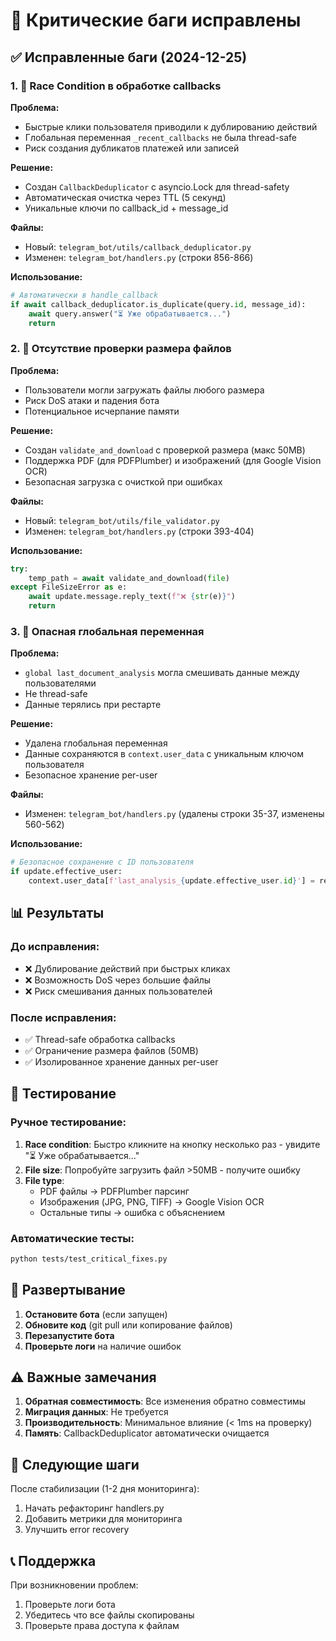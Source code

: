 # 🔧 Критические баги исправлены

## ✅ Исправленные баги (2024-12-25)

### 1. 🔴 Race Condition в обработке callbacks

**Проблема:**
- Быстрые клики пользователя приводили к дублированию действий
- Глобальная переменная `_recent_callbacks` не была thread-safe
- Риск создания дубликатов платежей или записей

**Решение:**
- Создан `CallbackDeduplicator` с asyncio.Lock для thread-safety
- Автоматическая очистка через TTL (5 секунд)
- Уникальные ключи по callback_id + message_id

**Файлы:**
- Новый: `telegram_bot/utils/callback_deduplicator.py`
- Изменен: `telegram_bot/handlers.py` (строки 856-866)

**Использование:**
```python
# Автоматически в handle_callback
if await callback_deduplicator.is_duplicate(query.id, message_id):
    await query.answer("⏳ Уже обрабатывается...")
    return
```

### 2. 🔴 Отсутствие проверки размера файлов

**Проблема:**
- Пользователи могли загружать файлы любого размера
- Риск DoS атаки и падения бота
- Потенциальное исчерпание памяти

**Решение:**
- Создан `validate_and_download` с проверкой размера (макс 50MB)
- Поддержка PDF (для PDFPlumber) и изображений (для Google Vision OCR)
- Безопасная загрузка с очисткой при ошибках

**Файлы:**
- Новый: `telegram_bot/utils/file_validator.py`
- Изменен: `telegram_bot/handlers.py` (строки 393-404)

**Использование:**
```python
try:
    temp_path = await validate_and_download(file)
except FileSizeError as e:
    await update.message.reply_text(f"❌ {str(e)}")
    return
```

### 3. 🔴 Опасная глобальная переменная

**Проблема:**
- `global last_document_analysis` могла смешивать данные между пользователями
- Не thread-safe
- Данные терялись при рестарте

**Решение:**
- Удалена глобальная переменная
- Данные сохраняются в `context.user_data` с уникальным ключом пользователя
- Безопасное хранение per-user

**Файлы:**
- Изменен: `telegram_bot/handlers.py` (удалены строки 35-37, изменены 560-562)

**Использование:**
```python
# Безопасное сохранение с ID пользователя
if update.effective_user:
    context.user_data[f'last_analysis_{update.effective_user.id}'] = result.document_analysis
```

## 📊 Результаты

### До исправления:
- ❌ Дублирование действий при быстрых кликах
- ❌ Возможность DoS через большие файлы
- ❌ Риск смешивания данных пользователей

### После исправления:
- ✅ Thread-safe обработка callbacks
- ✅ Ограничение размера файлов (50MB)
- ✅ Изолированное хранение данных per-user

## 🧪 Тестирование

### Ручное тестирование:
1. **Race condition**: Быстро кликните на кнопку несколько раз - увидите "⏳ Уже обрабатывается..."
2. **File size**: Попробуйте загрузить файл >50MB - получите ошибку
3. **File type**: 
   - PDF файлы → PDFPlumber парсинг
   - Изображения (JPG, PNG, TIFF) → Google Vision OCR
   - Остальные типы → ошибка с объяснением

### Автоматические тесты:
```bash
python tests/test_critical_fixes.py
```

## 🚀 Развертывание

1. **Остановите бота** (если запущен)
2. **Обновите код** (git pull или копирование файлов)
3. **Перезапустите бота**
4. **Проверьте логи** на наличие ошибок

## ⚠️ Важные замечания

1. **Обратная совместимость**: Все изменения обратно совместимы
2. **Миграция данных**: Не требуется
3. **Производительность**: Минимальное влияние (< 1ms на проверку)
4. **Память**: CallbackDeduplicator автоматически очищается

## 📅 Следующие шаги

После стабилизации (1-2 дня мониторинга):
1. Начать рефакторинг handlers.py
2. Добавить метрики для мониторинга
3. Улучшить error recovery

## 📞 Поддержка

При возникновении проблем:
1. Проверьте логи бота
2. Убедитесь что все файлы скопированы
3. Проверьте права доступа к файлам

